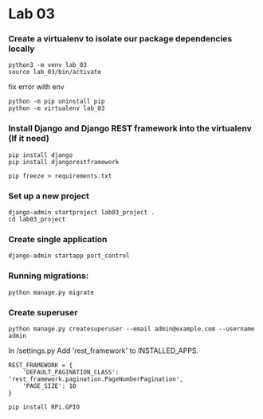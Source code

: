 # Lab 03

### Create a virtualenv to isolate our package dependencies locally
```
python3 -m venv lab_03
source lab_03/bin/activate
```
fix error with env
```
python -m pip uninstall pip
python -m virtualenv lab_03
```

### Install Django and Django REST framework into the virtualenv (If it need)
```
pip install django
pip install djangorestframework
```

```
pip freeze > requirements.txt
```

### Set up a new project
```
django-admin startproject lab03_project .
cd lab03_project 
```

### Create single application
```
django-admin startapp port_control
```

### Running migrations:
```
python manage.py migrate
```

### Create superuser
```
python manage.py createsuperuser --email admin@example.com --username admin
```

In /settings.py Add 'rest_framework' to INSTALLED_APPS.

```
REST_FRAMEWORK = {
    'DEFAULT_PAGINATION_CLASS': 'rest_framework.pagination.PageNumberPagination',
    'PAGE_SIZE': 10
}
```

```
pip install RPi.GPIO
```